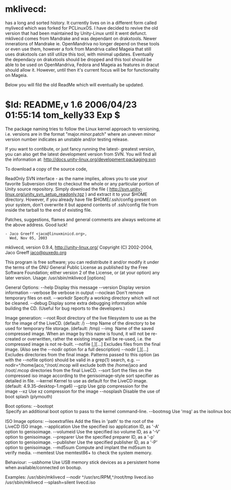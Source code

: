 # mklivecd: 
has a long and sorted history. It currently lives on in a different
form called mylivecd which was forked for PCLinuxOS. I have decided to 
revive the old version that had been maintained by Unity-Linux until it 
went defunct. mklivecd comes from Mandrake and was dependant on drakxtools.
Newer innerations of Mandrake ie. OpenMandriva no longer depend on these
tools or even use them, however a fork from Mandriva called Mageia that
still uses drakxtools can still utilize this tool, with minimal updates. 
Eventually the dependacy on drakxtools should be dropped and this tool 
should be able to be used on OpenMandriva, Fedora and Mageia as features
in dracut should allow it. However, until then it's current focus will 
be for functionality on Mageia.

Below you will fild the old ReadMe which will eventually be updated.

# $Id: README,v 1.6 2006/04/23 01:55:14 tom_kelly33 Exp $


The package naming tries to follow the Linux kernel approach to
versioning, i.e. versions are in the format "major.minor.patch"
where an uneven minor version number indicates an unstable and/or
testing release.

If you want to contibute, or just fancy running the latest-
greatest version, you can also get the latest development version
from SVN. You will find all the information at:
    http://docs.unity-linux.org/development:packaging:svn

To download a copy of the source code,

ReadOnly SVN interface - as the name implies, allows you to use your favorite 
Subversion client to checkout the whole or any particular portion of Unity 
source repository. Simply download the file 
( http://svn.unity-linux.org/unity_svn_setup_readonly.tgz ) 
and extract it to your $HOME directory. However, if you already have 
file $HOME/.ssh/config present on your system, don't overwrite it but append 
contents of .ssh/config file from inside the tarball to the end of existing file.


Patches, suggestions, flames and general comments are always
welcome at the above address. Good luck!

    - Jaco Greeff <jaco@linuxminicd.org>,
      Wed, Nov 05, 2003

mklivecd, version 0.9.4, http://unity-linux.org/
Copyright (C) 2002-2004, Jaco Greeff <jaco@puxedo.org>

This program is free software; you can redistribute it and/or
modify it under the terms of the GNU General Public License
as published by the Free Software Foundation; either version 2
of the License, or (at your option) any later version.
Usage:
   /usr/sbin/mklivecd [options] <livecd-image>

General Options:
   --help                          Display this message
   --version                       Display version information
   --verbose                       Be verbose in output
   --noclean                       Don't remove temporary files on exit.
   --workdir                       Specify a working directory which will not
                                   be cleaned.
   --debug                         Display some extra debugging information
                                   while building the CD. (Useful for bug
                                   reports to the developers.)

Image generation:
   --root <rootdir>                Root directory of the live filesystem to use
                                   as the for the image of the LiveCD.
                                   (default: /)
   --tmp <tmpdir>                  Name of the directory to be used for
                                   temporary file storage.
                                   (default: /tmp)
   --img <image>                   Name of the saved compressed image. When an
                                   image by this name is found, it will not be
                                   re-created or overwritten, rather the
                                   existing image will be re-used, i.e. the
                                   compressed image is not re-built.
   --nofile <ex1>[,][...]          Excludes files from the final image. (Also
                                   see the --nodir option for a full
                                   description)
   --nodir <ex1>[,][...]           Excludes directories from the final image.
                                   Patterns passed to this option (as with the
                                   --nofile option) should be valid in a grep(1)
                                   search, e.g. --nodir=^/home/jaco,^/root/.mcop
                                   will exclude both the /home/jaco and
                                   /root/.mcop directories from the final
                                   LiveCD.
   --sort <file>                   Sort the files on the compressed iso image
                                   according to the genisoimage-style sort specifier
                                   as detailed in file.
   --kernel <kernel>               Kernel to use as default for the LiveCD image.
                                   (default: 4.9.35-desktop-1.mga6)
   --gzip                          Use gzip compression for the image
   --xz                            Use xz compression for the image
   --nosplash                      Disable the use of boot splash (plymouth)

Boot options:
   --bootopt <option>              Specify an additional boot option to pass to
                                   the kernel command-line.
   --bootmsg <msg>                 Use 'msg' as the isolinux boot message.
   --bootkey <key=msg>             Display 'msg' on key 'key' from isolinux.
   --bootimg <img>                 Use 'img' (LSS format) as the isolinux.
                                   background display image.
   --bootloader <iso|grub|usb>     The bootloader to use on the livecd i.e. isolinux, 
                                   GRUB or syslinux for usb stick
   --bootmenu <file>               What boot menu definition file should be used
                                   in case that bootloader option is set to iso or grub.
                                   For iso this file must be named 'isolinux.cfg',
                                   for grub the name must be 'menu.lst'.
                                   Boot menu will be generated if not specified.
   --bootlang <lang code>          Which language shound be used as default
                                   in the boot menu.
                                   Defaults to 'en'.
   --mbkopt <kernel>               Create the ISO with multi boot kernel option.
   --ufs <unionfs|overlayfs>       Specify the union file system. DISABLED (only overlayfs works)
   --timeout <sec>                 Specify the default ISO Linux prompt timeout
                                   in seconds.
                                   (default: 150)
   --noprompt                      Disable ISO Linux prompt (i.e. prompt 0).
   --keyboard <mapping>            Specify a different keyboard layout as
                                   default for the LiveCD.
                                   (default: us)
   --resolution <res>              Specify the resolution for the framebuffer
                                   output device. (Either resolution or normal)
                                   (default: 800x600)
   --splash <silent|verbose|no>    Create the LiveCD with bootsplash support if
                                   available on the root filesystem.
                                   (default: silent)
   --fstab <options>               Override the default options for the fstab on
                                   the LiveCD. Options are one or more of 'auto'
                                   and 'rw', for example '--fstab=rw,auto' will
                                   automatically mount all detected partitions
                                   rw.
   --nofinishinstall               Disables the automatic system setup screens on
                                   first boot.
   --nosyslog                      Disable common logs to speed boot.

ISO Image options:
   --isoextrafiles <path>          Add the files in 'path' to the root of the
                                   LiveCD ISO image.
   --application <id>              Use the specified iso application ID, as '-A'
                                   option to genisoimage.
   --volumeid <id>                 Use the specified iso volume ID, as a '-V'
                                   option to genisoimage.
   --preparer <prep>               Use the specified preparer ID, as a '-p'
                                   option to genisoimage.
   --publisher <pub>               Use the specified publisher ID, as a '-P'
                                   option to genisoimage.
   --md5sum                        Compute and implant the md5sum to verify media.
   --memtest                       Use memtest86+ to check the system memory.
   
Behaviour:
   --usbhome                       Use USB memory stick devices as a persistent
                                   home when available/connected on bootup.

Examples:
    /usr/sbin/mklivecd --nodir ^/usr/src/RPM,^/root/tmp livecd.iso
    /usr/sbin/mklivecd --splash=silent livecd.iso
